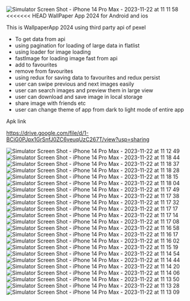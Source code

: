 ![Simulator Screen Shot - iPhone 14 Pro Max - 2023-11-22 at 11 11 58](https://github.com/himanshusinha/NewWallPaperApp2024/assets/3622434/d4ed01ff-e236-4485-8e03-8d80a2f9b4ed)<<<<<<< HEAD
WallPaper App 2024 for Android and ios

This is WallpaperApp 2024 using third party api of pexel

- To get data from api
- using pagination for loading of large data in flatlist
- using loader for image loading
- fastImage for loading image fast from api
- add to favourites
- remove from favourites
- using redux for saving data to favourites and redux persist
- user can swipe previous and next images easily
- user can search images and preview them in large view
- user can download and save image in local storage
- share image with friends etc
- user can change theme of app from dark to light mode of entire app 


 
Apk link 

https://drive.google.com/file/d/1-BCiG0PJpx1GrSnfJ0ZC6veuqUzC267T/view?usp=sharing
 
![Simulator Screen Shot - iPhone 14 Pro Max - 2023-11-22 at 11 12 49](https://github.com/himanshusinha/NewWallPaperApp2024/assets/3622434/1651ad71-d528-47f7-a7bb-b88af0393bbc)
![Simulator Screen Shot - iPhone 14 Pro Max - 2023-11-22 at 11 18 44](https://github.com/himanshusinha/NewWallPaperApp2024/assets/3622434/2111e67d-5ee0-4757-a758-090d49e8eefb)
![Simulator Screen Shot - iPhone 14 Pro Max - 2023-11-22 at 11 18 37](https://github.com/himanshusinha/NewWallPaperApp2024/assets/3622434/9e55f9b2-482c-4504-9a78-522f02116029)
![Simulator Screen Shot - iPhone 14 Pro Max - 2023-11-22 at 11 18 28](https://github.com/himanshusinha/NewWallPaperApp2024/assets/3622434/cf82f266-307e-4192-ad18-bb971caac926)
![Simulator Screen Shot - iPhone 14 Pro Max - 2023-11-22 at 11 18 15](https://github.com/himanshusinha/NewWallPaperApp2024/assets/3622434/8dceff04-3156-4c5e-94d5-035db036c040)
![Simulator Screen Shot - iPhone 14 Pro Max - 2023-11-22 at 11 18 04](https://github.com/himanshusinha/NewWallPaperApp2024/assets/3622434/1655b7aa-5de3-4a3f-8853-cdd527d04468)
![Simulator Screen Shot - iPhone 14 Pro Max - 2023-11-22 at 11 17 49](https://github.com/himanshusinha/NewWallPaperApp2024/assets/3622434/5c0d995e-30f6-4089-9aaa-6644d7017587)
![Simulator Screen Shot - iPhone 14 Pro Max - 2023-11-22 at 11 17 38](https://github.com/himanshusinha/NewWallPaperApp2024/assets/3622434/28857f86-0e9d-4c59-9abb-b86985561f97)
![Simulator Screen Shot - iPhone 14 Pro Max - 2023-11-22 at 11 17 32](https://github.com/himanshusinha/NewWallPaperApp2024/assets/3622434/14ed652b-325a-44e3-a0f2-ff98a04bd702)
![Simulator Screen Shot - iPhone 14 Pro Max - 2023-11-22 at 11 17 17](https://github.com/himanshusinha/NewWallPaperApp2024/assets/3622434/04d40bdb-63d9-4363-90f8-dce39ce4f411)
![Simulator Screen Shot - iPhone 14 Pro Max - 2023-11-22 at 11 17 14](https://github.com/himanshusinha/NewWallPaperApp2024/assets/3622434/1b2af4e0-daec-4478-bca9-ca5ffd3d50a3)
![Simulator Screen Shot - iPhone 14 Pro Max - 2023-11-22 at 11 17 08](https://github.com/himanshusinha/NewWallPaperApp2024/assets/3622434/bbf15bc0-5a9e-43a5-883b-d704213f52ba)
![Simulator Screen Shot - iPhone 14 Pro Max - 2023-11-22 at 11 16 58](https://github.com/himanshusinha/NewWallPaperApp2024/assets/3622434/dae2c418-13eb-4389-9d09-f50d7ce1c43f)
![Simulator Screen Shot - iPhone 14 Pro Max - 2023-11-22 at 11 16 17](https://github.com/himanshusinha/NewWallPaperApp2024/assets/3622434/6c22e626-3f9b-460b-a9b8-f7c3d9513b8b)
![Simulator Screen Shot - iPhone 14 Pro Max - 2023-11-22 at 11 16 02](https://github.com/himanshusinha/NewWallPaperApp2024/assets/3622434/a05b1a8a-224b-4dde-afde-61cd76e0c4fa)
![Simulator Screen Shot - iPhone 14 Pro Max - 2023-11-22 at 11 15 19](https://github.com/himanshusinha/NewWallPaperApp2024/assets/3622434/130536b5-8ed3-47e2-ab42-0917a8a8725c)
![Simulator Screen Shot - iPhone 14 Pro Max - 2023-11-22 at 11 14 54](https://github.com/himanshusinha/NewWallPaperApp2024/assets/3622434/6bcc7bcb-4b35-4ec7-87c5-7221dd734ca6)
![Simulator Screen Shot - iPhone 14 Pro Max - 2023-11-22 at 11 14 44](https://github.com/himanshusinha/NewWallPaperApp2024/assets/3622434/12165554-5e34-4fd9-ba69-9983c3953d8b)
![Simulator Screen Shot - iPhone 14 Pro Max - 2023-11-22 at 11 14 20](https://github.com/himanshusinha/NewWallPaperApp2024/assets/3622434/9638947a-3793-43d5-9d8e-a36abc0c7b4c)
![Simulator Screen Shot - iPhone 14 Pro Max - 2023-11-22 at 11 14 06](https://github.com/himanshusinha/NewWallPaperApp2024/assets/3622434/2b53a419-cc01-4ef7-a909-e7c67ef7cc13)
![Simulator Screen Shot - iPhone 14 Pro Max - 2023-11-22 at 11 13 50](https://github.com/himanshusinha/NewWallPaperApp2024/assets/3622434/959370f3-3059-434a-89e0-c2d44dc2d389)
![Simulator Screen Shot - iPhone 14 Pro Max - 2023-11-22 at 11 13 28](https://github.com/himanshusinha/NewWallPaperApp2024/assets/3622434/540c280d-32b0-4e87-b53f-691c70cc1830)
![Simulator Screen Shot - iPhone 14 Pro Max - 2023-11-22 at 11 13 09](https://github.com/himanshusinha/NewWallPaperApp2024/assets/3622434/9c581a53-ffe8-445b-aa27-0b54b29e8d8f)
